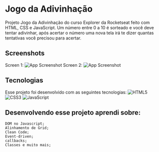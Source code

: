 # Jogo da Adivinhação

Projeto Jogo da Adivinhação do curso Explorer da Rocketseat feito com HTML, CSS e JavaScript. Um número entre 0 a 10 é sorteado e você deve tentar adivinhar, após acertar o número uma nova tela irá te dizer quantas tentativas você precisou para acertar.



## Screenshots
Screen 1:
![App Screenshot](https://i.imgur.com/Em7VvEa.png)
Screen 2:
![App Screenshot](https://i.imgur.com/BioimwG.png)

## Tecnologias

Esse projeto foi desenvolvido com as seguintes tecnologias:
![HTML5](https://img.shields.io/badge/html5-%23E34F26.svg?style=for-the-badge&logo=html5&logoColor=white) 	![CSS3](https://img.shields.io/badge/css3-%231572B6.svg?style=for-the-badge&logo=css3&logoColor=white) 	![JavaScript](https://img.shields.io/badge/javascript-%23323330.svg?style=for-the-badge&logo=javascript&logoColor=%23F7DF1E)


## Desenvolvendo esse projeto aprendi sobre:
    DOM no Javascript;
    Alinhamento de Grid;
    Clean Code;
    Event-driven;
    callbacks;
    Classes e muito mais;
